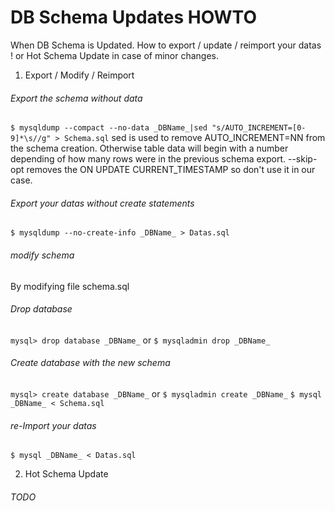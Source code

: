# DB Schema Updates HOWTO

When DB Schema is Updated. How to export / update / reimport your datas !
or Hot Schema Update in case of minor changes.

1. Export / Modify / Reimport

###### Export the schema without data
`$ mysqldump --compact --no-data _DBName_|sed "s/AUTO_INCREMENT=[0-9]*\s//g" > Schema.sql`
sed is used to remove AUTO_INCREMENT=NN from the schema creation. Otherwise
table data will begin with a number depending of how many rows were in the
previous schema export.
--skip-opt removes the ON UPDATE CURRENT_TIMESTAMP so don't use it in our case.

###### Export your datas without create statements
`$ mysqldump --no-create-info _DBName_ > Datas.sql`

###### modify schema
By modifying file schema.sql

###### Drop database
`mysql> drop database _DBName_`
or
`$ mysqladmin drop _DBName_`

###### Create database with the new schema
`mysql> create database _DBName_`
or
`$ mysqladmin create _DBName_`
`$ mysql _DBName_ < Schema.sql`

###### re-Import your datas
`$ mysql _DBName_ < Datas.sql`

2. Hot Schema Update

###### TODO
